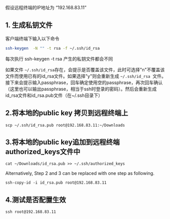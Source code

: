 假设远程终端的IP地址为 “192.168.83.11”

## 1. 生成私钥文件

客户端终端下输入以下命令
```bash
ssh-keygen  -N "" -t rsa -f ~/.ssh/id_rsa
```
每次执行 ssh-keygen -t rsa 产生的私钥文件都会不同

如果文件 `~/.ssh/id_rsa`存在，会提示是否覆盖该文件，此时可选择"n"不覆盖该文件而使用已有的id_rsa文件。如果选择"y"则会重新生成  `~/.ssh/id_rsa `文件。接下来会提示输入passphrase，回车确定使用空的passphrase，再次回车确认（这里也可以输出passphrase，相当于ssh时登录的密码）。然后会重新生成id_rsa文件和id_rsa.pub文件（在~/.ssh目录下）

## 2.将本地的public key 拷贝到远程终端上
```
scp ~/.ssh/id_rsa.pub root@192.168.83.11:~/Downloads
```
## 3.将本地的public key追加到远程终端authorized_keys文件中
```
cat ~/Downloads/id_rsa.pub >> ~/.ssh/authorized_keys
```



Alternatively, Step 2 and 3 can be replaced with one step as following.
```
ssh-copy-id -i id_rsa.pub root@192.168.83.11
```

## 4.测试是否配置生效
```
ssh root@192.168.83.11
```
